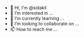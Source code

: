 - 👋 Hi, I’m @sidakil
- 👀 I’m interested in ...
- 🌱 I’m currently learning ...
- 💞️ I’m looking to collaborate on ...
- 📫 How to reach me ...

<!---
sid-cutm/sid-cutm is a ✨ special ✨ repository because its `README.md` (this file) appears on your GitHub profile.
You can click the Preview link to take a look at your changes.
--->

